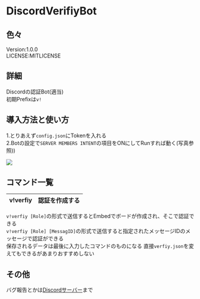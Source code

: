 # DiscordVerifiyBot
## 色々
Version:1.0.0<br>LICENSE:MITLICENSE

## 詳細
Discordの認証Bot(適当)<br>
初期Prefixは`v!`

## 導入方法と使い方
1.とりあえず`config.json`にTokenを入れる<br>2.Botの設定で`SERVER MEMBERS INTENT`の項目をONにしてRunすれば動く(写真参照))<br>

![](https://data.tel1horjp.repl.co/png/member_intents.png)

## コマンド一覧
|v!verfiy|認証を作成する|
|-|-|
`v!verfiy [Role]`の形式で送信するとEmbedでボードが作成され、そこで認証できる<br>
`v!verfiy [Role] [MessagID]`の形式で送信すると指定されたメッセージIDのメッセージで認証ができる<br>
保存されるデータは最後に入力したコマンドのものになる
直接`verfiy.json`を変えてもできるがあまりおすすめしない

## その他
バグ報告とかは[Discordサーバー](https://tel1hor.tel1horjp.repl.co/tel1horserver.html)まで
